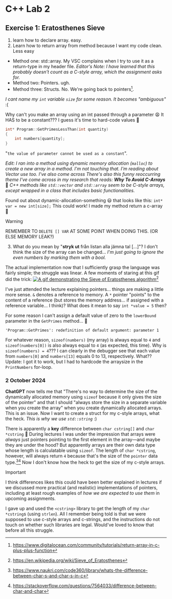# C++ Lab 2
## Exercise 1: Eratosthenes Sieve
1. learn how to declare array. easy.
2. Learn how to return array from method because I want my code clean. Less easy
- Method one: std::array. My VSC complains when I try to use it as a return-type in my header file. *Editor's Note: I have learned that this probably doesn't count as a C-style array, which the assignment asks for.*
- Method two: Pointers. ugh.
- Method three: Structs. No. We're going back to pointers[^1].

*I cant name my `int` variable `size` for some reason. It becomes "ambiguous"* :( <!-- *I wish I was ambiguous...* -->

Why can't you make an array using an int passed through a parameter :weary: It HAS to be a constant??? I guess it's time to hard-code values 🫠 

```c++
int* Program::GetPrimesLessThan(int quantity)
{
    int numbers[quantity];
}
```
"`the value of parameter cannot be used as a constant`".

*Edit: I ran into a method using dynamic memory allocation (`malloc`) to create a new array in a method. I'm not touching that. I'm reading about Vector use too. I've also come across  There's also this funny reoccurring theme I've come across in my research that reads:* ***Why To Avoid C-Arrays*** 🙂 *C++ methods like `std::vector` and `std::array` seem to be C-style arrays, except wrapped in a class that includes basic functionalities.*

Found out about dynamic-allocation-something 😃 that looks like this: `int* var = new int[size];` This could work! I made my method return a c-array 🤩
> [!WARNING]
> REMEMBER TO `DELETE [] VAR` AT SOME POINT WHEN DOING THIS. (OR ELSE MEMORY LEAK?)

3. What do you mean by "**stryk ut** från listan alla jämna tal [...]"? I don't think the size of the array can be changed... *I'm just going to ignore the even numbers by marking them with a bool.*

The actual implementation now that I sufficiently grasp the language was fairly simple; the struggle was linear. A few moments of staring at this gif did the trick:
<a href="https://en.wikipedia.org/wiki/File:Animation_Sieve_of_Eratosth.gif" target="_blank"><image style="width" alt="A gif demonstrating the Sieve of Eratosthenes algorithm" src="https://upload.wikimedia.org/wikipedia/commons/9/94/Animation_Sieve_of_Eratosth.gif"></image></a>[^2]

I've just attended the lecture explaining pointers... things are making a little more sense. `&` denotes a reference to memory. A `*` pointer "points" to the content of a reference (but stores the memory address... if assigned with a reference variable... I think)? What does it mean to say `int *value = 5` then?

For some reason I can't assign a default value of zero to the `lowerBound` parameter in the `GetPrimes` method... 🤔

`'Program::GetPrimes': redefinition of default argument: parameter 1`

For whatever reason, `sizeof(numbers)` (my array) is always equal to `4`  and `sizeof(numbers[0])` is also always equal to `4` (as expected, this time). Why is `sizeof(numbers) = 4`??? I can clearly in the debugger see that each value from `numbers[0]` and `numbers[13]` equals 0 to 13, respectively. What?? Update: I got it to work, but I had to hardcode the arraysize in the `PrintNumbers` for-loop.

### 2 October 2024
**ChatGPT** now tells me that "There's no way to determine the size of the dynamically allocated memory using `sizeof` because it only gives the size of the pointer" and that I should "always store the size in a separate variable when you create the array" when you create dynamically allocated arrays. This is an issue. Now I want to create a struct for my c-style arrays, what the heck. *This is why we use `std::string`* :)

There is apparently a **key** difference between `char cstring[]` and `char *cstring` 🫠 During lectures I was under the impression that arrays were *always* just pointers pointing to the first element in the array—and maybe they are under the hood? But apparently arrays are their own data type whose length is calculatable using `sizeof`. The length of `char *cstring`, however, will always return `4` because that's the size of the `pointer` data type.[^3][^4] Now I don't know how the heck to get the size of my c-style arrays. 

> [!IMPORTANT]
> I think differences likes this could have been better explained in lectures if we discussed more practical (and realistic) implementations of pointers, including at least rough examples of *how we are expected to use them* in upcoming assignments.

I gave up and used the `<cstring>` library to get the length of my `char *cstring`s (using `strlen`). All I remember being told is that we were supposed to use c-style arrays and c-strings, and the instructions do not touch on whether such libraries are legal. Would've loved to know that before all this struggle.

<!------------------------------------------------------------->

[^1]: https://www.digitalocean.com/community/tutorials/return-array-in-c-plus-plus-function
[^2]: https://en.wikipedia.org/wiki/Sieve_of_Eratosthenes
[^3]: https://www.naukri.com/code360/library/whats-the-difference-between-char-s-and-char-s-in-c
[^4]: https://stackoverflow.com/questions/7564033/difference-between-char-and-char